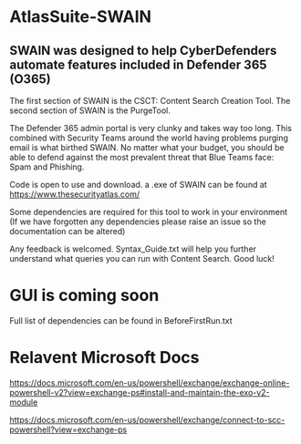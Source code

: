 # AtlasSuite-SWAIN


## SWAIN was designed to help CyberDefenders automate features included in Defender 365 (O365)

The first section of SWAIN is the CSCT: Content Search Creation Tool. The second section of SWAIN is the PurgeTool.

The Defender 365 admin portal is very clunky and takes way too long. This combined with Security Teams around the world having problems purging email is what birthed SWAIN. No matter what your budget, you should be able to defend against the most prevalent threat that Blue Teams face: Spam and Phishing.

Code is open to use and download. a .exe of SWAIN can be found at https://www.thesecurityatlas.com/

Some dependencies are required for this tool to work in your environment (If we have forgotten any dependencies please raise an issue so the documentation can be altered)

Any feedback is welcomed.
Syntax_Guide.txt will help you further understand what queries you can run with Content Search. Good luck!

# **GUI is coming soon**

Full list of dependencies can be found in BeforeFirstRun.txt

# Relavent Microsoft Docs
https://docs.microsoft.com/en-us/powershell/exchange/exchange-online-powershell-v2?view=exchange-ps#install-and-maintain-the-exo-v2-module

https://docs.microsoft.com/en-us/powershell/exchange/connect-to-scc-powershell?view=exchange-ps


